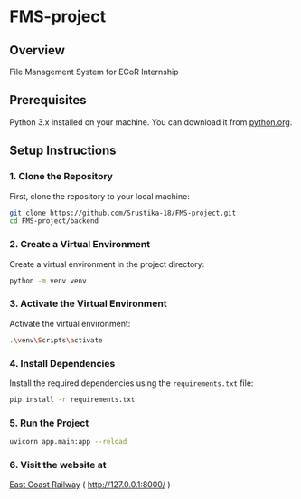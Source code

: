 # FMS-project

## Overview

File Management System for ECoR Internship

## Prerequisites

Python 3.x installed on your machine. You can download it from [python.org](https://www.python.org/downloads/).

## Setup Instructions

### 1. Clone the Repository

First, clone the repository to your local machine:

```sh
git clone https://github.com/Srustika-18/FMS-project.git
cd FMS-project/backend
```

### 2. Create a Virtual Environment

Create a virtual environment in the project directory:

```sh
python -m venv venv
```

### 3. Activate the Virtual Environment

Activate the virtual environment:

```sh
.\venv\Scripts\activate
```

### 4. Install Dependencies

Install the required dependencies using the `requirements.txt` file:

```sh
pip install -r requirements.txt
```

### 5. Run the Project

```sh
uvicorn app.main:app --reload
```

### 6. Visit the website at

[East Coast Railway](http://127.0.0.1:8000/)
( http://127.0.0.1:8000/ )
